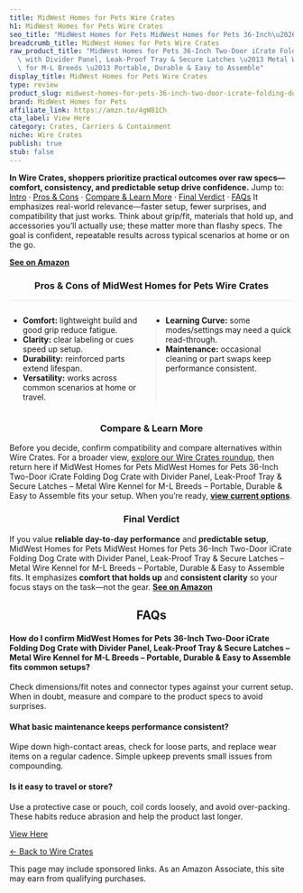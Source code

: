 ```yaml
---
title: MidWest Homes for Pets Wire Crates
h1: MidWest Homes for Pets Wire Crates
seo_title: "MidWest Homes for Pets MidWest Homes for Pets 36-Inch\u2026"
breadcrumb_title: MidWest Homes for Pets Wire Crates
raw_product_title: "MidWest Homes for Pets 36-Inch Two-Door iCrate Folding Dog Crate\
  \ with Divider Panel, Leak-Proof Tray & Secure Latches \u2013 Metal Wire Kennel\
  \ for M-L Breeds \u2013 Portable, Durable & Easy to Assemble"
display_title: MidWest Homes for Pets Wire Crates
type: review
product_slug: midwest-homes-for-pets-36-inch-two-door-icrate-folding-dog-crate-with-d-cf51ad8a
brand: MidWest Homes for Pets
affiliate_link: https://amzn.to/4gW81Ch
cta_label: View Here
category: Crates, Carriers & Containment
niche: Wire Crates
publish: true
stub: false
---
```


<div id="intro" class="full-width"><p><strong>In Wire Crates, shoppers prioritize practical outcomes over raw specs&mdash;comfort, consistency, and predictable setup drive confidence.</strong> Jump to: <a href="#intro">Intro</a> · <a href="#pros-cons">Pros &amp; Cons</a> · <a href="#compare-more">Compare &amp; Learn More</a> · <a href="#verdict">Final Verdict</a> · <a href="#faqs">FAQs</a> It emphasizes real-world relevance&mdash;faster setup, fewer surprises, and compatibility that just works. Think about grip/fit, materials that hold up, and accessories you’ll actually use; these matter more than flashy specs. The goal is confident, repeatable results across typical scenarios at home or on the go.</p><p><a href="https://amzn.to/4gW81Ch" rel="nofollow sponsored noopener" target="_blank"><strong>See on Amazon</strong></a></p></div>
<h3 id="pros-cons" style="text-align:center;">Pros &amp; Cons of MidWest Homes for Pets Wire Crates</h3>
<div class="pc-grid" style="display:grid;grid-template-columns:1fr 1fr;gap:16px;border-top:1px solid #e5e7eb;padding-top:12px;">
  <ul>
    <li><strong>Comfort:</strong> lightweight build and good grip reduce fatigue.</li>
    <li><strong>Clarity:</strong> clear labeling or cues speed up setup.</li>
    <li><strong>Durability:</strong> reinforced parts extend lifespan.</li>
    <li><strong>Versatility:</strong> works across common scenarios at home or travel.</li>
  </ul>
  <ul style="border-left:1px solid #e5e7eb;padding-left:16px;">
    <li><strong>Learning Curve:</strong> some modes/settings may need a quick read-through.</li>
    <li><strong>Maintenance:</strong> occasional cleaning or part swaps keep performance consistent.</li>
  </ul>
</div>


<h3 id="compare-more" style="text-align:center;">Compare &amp; Learn More</h3>
<p>Before you decide, confirm compatibility and compare alternatives within Wire Crates. For a broader view, <a href="#">explore our Wire Crates roundup</a>, then return here if MidWest Homes for Pets MidWest Homes for Pets 36-Inch Two-Door iCrate Folding Dog Crate with Divider Panel, Leak-Proof Tray & Secure Latches &ndash; Metal Wire Kennel for M-L Breeds &ndash; Portable, Durable & Easy to Assemble fits your setup. When you’re ready, <a href="https://amzn.to/4gW81Ch" rel="nofollow sponsored noopener" target="_blank"><strong>view current options</strong></a>.</p>

<h3 id="verdict" style="text-align:center;">Final Verdict</h3>
<p>If you value <strong>reliable day-to-day performance</strong> and <strong>predictable setup</strong>, MidWest Homes for Pets MidWest Homes for Pets 36-Inch Two-Door iCrate Folding Dog Crate with Divider Panel, Leak-Proof Tray & Secure Latches &ndash; Metal Wire Kennel for M-L Breeds &ndash; Portable, Durable & Easy to Assemble fits. It emphasizes <strong>comfort that holds up</strong> and <strong>consistent clarity</strong> so your focus stays on the task&mdash;not the gear. <a href="https://amzn.to/4gW81Ch" rel="nofollow sponsored noopener" target="_blank"><strong>See on Amazon</strong></a></p>

<h2 id="faqs" style="text-align:center;">FAQs</h2>
<h4><strong>How do I confirm MidWest Homes for Pets 36-Inch Two-Door iCrate Folding Dog Crate with Divider Panel, Leak-Proof Tray & Secure Latches &ndash; Metal Wire Kennel for M-L Breeds &ndash; Portable, Durable & Easy to Assemble fits common setups?</strong></h4>
<p>Check dimensions/fit notes and connector types against your current setup. When in doubt, measure and compare to the product specs to avoid surprises.</p>
<h4><strong>What basic maintenance keeps performance consistent?</strong></h4>
<p>Wipe down high-contact areas, check for loose parts, and replace wear items on a regular cadence. Simple upkeep prevents small issues from compounding.</p>
<h4><strong>Is it easy to travel or store?</strong></h4>
<p>Use a protective case or pouch, coil cords loosely, and avoid over-packing. These habits reduce abrasion and help the product last longer.</p>

<p><a class="btn" href="https://amzn.to/4gW81Ch" target="_blank" rel="nofollow sponsored noopener">View Here</a></p>
<p><a href="/roundups/crates-carriers-containment/wire-crates/">← Back to Wire Crates</a></p>
<aside class="disclosure">This page may include sponsored links. As an Amazon Associate, this site may earn from qualifying purchases.</aside>
